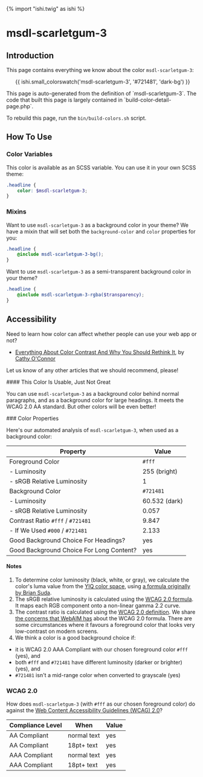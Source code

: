 {% import "ishi.twig" as ishi %}
# msdl-scarletgum-3

## Introduction

This page contains everything we know about the color `msdl-scarletgum-3`:

<div class="grid">
    <div class="cell">
        <div class="swatch">
            <ul>
                {{ ishi.small_colorswatch('msdl-scarletgum-3', '#721481', 'dark-bg') }}
            </ul>
        </div>
    </div>
</div>

<div class="callout attention" markdown="1">
This page is auto-generated from the definition of `msdl-scarletgum-3`. The code that built this page is largely contained in `build-color-detail-page.php`.

To rebuild this page, run the `bin/build-colors.sh` script.
</div>

## How To Use

### Color Variables

This color is available as an SCSS variable. You can use it in your own SCSS theme:

```scss
.headline {
    color: $msdl-scarletgum-3;
}
```

### Mixins

Want to use `msdl-scarletgum-3` as a background color in your theme? We have a mixin that will set both the `background-color` and `color` properties for you:

```scss
.headline {
    @include msdl-scarletgum-3-bg();
}
```

Want to use `msdl-scarletgum-3` as a semi-transparent background color in your theme?

```scss
.headline {
    @include msdl-scarletgum-3-rgba($transparency);
}
```

## Accessibility

Need to learn how color can affect whether people can use your web app or not?

* [Everything About Color Contrast And Why You Should Rethink It](https://www.smashingmagazine.com/2014/10/color-contrast-tips-and-tools-for-accessibility/), by [Cathy O'Connor](http://www.twitter.com/cagocon)

Let us know of any other articles that we should recommend, please!
<div class="callout warning" markdown="1">
#### This Color Is Usable, Just Not Great

You can use `msdl-scarletgum-3` as a background color behind normal paragraphs, and as a background color for large headings. It meets the WCAG 2.0 AA standard. But other colors will be even better!
</div>
### Color Properties

Here's our automated analysis of `msdl-scarletgum-3`, when used as a background color:

Property | Value
---------|------
Foreground Color | `#fff`
- Luminosity | 255 (bright)
- sRGB Relative Luminosity | 1
Background Color | `#721481`
- Luminosity | 60.532 (dark)
- sRGB Relative Luminosity | 0.057
Contrast Ratio `#fff` / `#721481` | 9.847
- If We Used `#000` / `#721481` | 2.133
Good Background Choice For Headings? | yes
Good Background Choice For Long Content? | yes

#### Notes

1. To determine color luminosity (black, white, or gray), we calculate the color's luma value from the [YIQ color space](https://en.wikipedia.org/wiki/YIQ), using [a formula originally by Brian Suda](https://24ways.org/2010/calculating-color-contrast/).
1. The sRGB relative luminosity is calculated using the [WCAG 2.0 formula](https://www.w3.org/TR/WCAG20/#relativeluminancedef). It maps each RGB component onto a non-linear gamma 2.2 curve.
1. The contrast ratio is calculated using the [WCAG 2.0 definition](https://www.w3.org/TR/2008/REC-WCAG20-20081211/#contrast-ratiodef). We share [the concerns that WebAIM has](http://webaim.org/blog/wcag-2-1-feedback/) about the WCAG 2.0 formula. There are some circumstances where it favours a foreground color that looks very low-contrast on modern screens.
1. We think a color is a good background choice if:
  - it is WCAG 2.0 AAA Compliant with our chosen foreground color `#fff` (yes), and
  - both `#fff` and `#721481` have different luminosity (darker or brighter) (yes), and
  - `#721481` isn't a mid-range color when converted to grayscale (yes)

### WCAG 2.0

How does `msdl-scarletgum-3` (with `#fff` as our chosen foreground color) do against the [Web Content Accessibility Guidelines (WCAG) 2.0](https://www.w3.org/TR/WCAG20/)?

Compliance Level | When | Value
-----------------|------|------
AA Compliant | normal text | yes
AA Compliant | 18pt+ text | yes
AAA Compliant | normal text | yes
AAA Compliant | 18pt+ text | yes